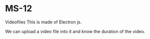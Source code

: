 # MS-12
Videofiles
This is made of Electron js.

We can upload a video file into it and know the duration of the video.
